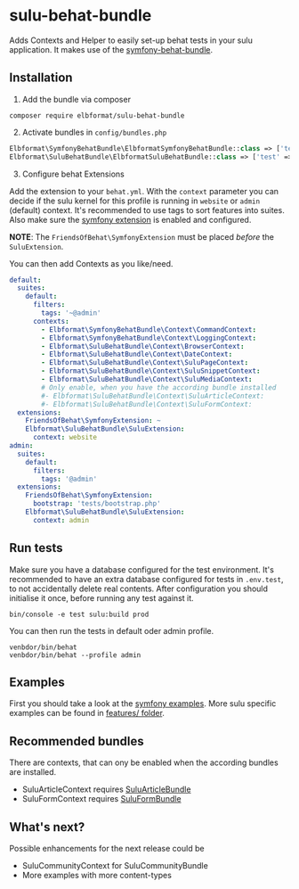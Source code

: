 # sulu-behat-bundle

Adds Contexts and Helper to easily set-up behat tests in your sulu application.
It makes use of the [symfony-behat-bundle](https://github.com/elbformat/symfony-behat-bundle).

## Installation

1. Add the bundle via composer
```console
composer require elbformat/sulu-behat-bundle
```

2. Activate bundles in `config/bundles.php`
```php
Elbformat\SymfonyBehatBundle\ElbformatSymfonyBehatBundle::class => ['test' => true],
Elbformat\SuluBehatBundle\ElbformatSuluBehatBundle::class => ['test' => true],
```

3. Configure behat Extensions

Add the extension to your `behat.yml`. With the `context` parameter you can decide if the sulu kernel for this profile is
running in `website` or `admin` (default) context. It's recommended to use tags to sort features into suites.
Also make sure the [symfony extension](https://github.com/FriendsOfBehat/SymfonyExtension) is enabled and configured.

**NOTE**: The `FriendsOfBehat\SymfonyExtension` must be placed *before* the `SuluExtension`.

You can then add Contexts as you like/need.

```yml
default:
  suites:
    default:
      filters:
        tags: '~@admin'
      contexts:
        - Elbformat\SymfonyBehatBundle\Context\CommandContext:
        - Elbformat\SymfonyBehatBundle\Context\LoggingContext:
        - Elbformat\SuluBehatBundle\Context\BrowserContext:
        - Elbformat\SuluBehatBundle\Context\DateContext:
        - Elbformat\SuluBehatBundle\Context\SuluPageContext:
        - Elbformat\SuluBehatBundle\Context\SuluSnippetContext:
        - Elbformat\SuluBehatBundle\Context\SuluMediaContext:
        # Only enable, when you have the according bundle installed
        #- Elbformat\SuluBehatBundle\Context\SuluArticleContext:
        #- Elbformat\SuluBehatBundle\Context\SuluFormContext:
  extensions:
    FriendsOfBehat\SymfonyExtension: ~
    Elbformat\SuluBehatBundle\SuluExtension:
      context: website
admin:
  suites:
    default:
      filters:
        tags: '@admin'
  extensions:
    FriendsOfBehat\SymfonyExtension:
      bootstrap: 'tests/bootstrap.php'
    Elbformat\SuluBehatBundle\SuluExtension:
      context: admin
```

## Run tests
Make sure you have a database configured for the test environment.
It's recommended to have an extra database configured for tests in `.env.test`, to not accidentally delete real contents.
After configuration you should initialise it once, before running any test against it.

```shell
bin/console -e test sulu:build prod
```

You can then run the tests in default oder admin profile.
```shell
venbdor/bin/behat
venbdor/bin/behat --profile admin
```

## Examples
First you should take a look at the [symfony examples](https://github.com/elbformat/symfony-behat-bundle/blob/main/doc/examples.md). More sulu specific examples can be found in [features/ folder](https://github.com/elbformat/sulu-behat-bundle/features).

## Recommended bundles
There are contexts, that can ony be enabled when the according bundles are installed.
* SuluArticleContext requires [SuluArticleBundle](https://github.com/sulu/SuluArticleBundle)
* SuluFormContext requires [SuluFormBundle](https://github.com/sulu/SuluFormBundle)

## What's next?
Possible enhancements for the next release could be
* SuluCommunityContext for SuluCommunityBundle
* More examples with more content-types